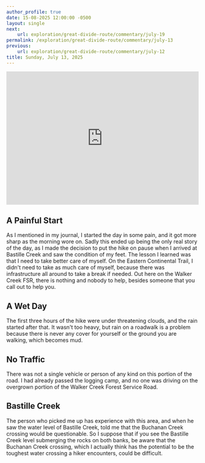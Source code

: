 ```yaml
---
author_profile: true
date: 15-08-2025 12:00:00 -0500
layout: single
next:
    url: exploration/great-divide-route/commentary/july-19
permalink: /exploration/great-divide-route/commentary/july-13
previous:
    url: exploration/great-divide-route/commentary/july-12
title: Sunday, July 13, 2025
---
```

<iframe width="100%" height="350px" frameborder="0" allowfullscreen src="https://caltopo.com/m/35LD5A5"></iframe>

## A Painful Start

As I mentioned in my journal, I started the day in some pain, and it got more sharp as the morning wore on. Sadly this ended up being the only real story of the day, as I made the decision to put the hike on pause when I arrived at Bastille Creek and saw the condition of my feet. The lesson I learned was that I need to take better care of myself. On the Eastern Continental Trail, I didn't need to take as much care of myself, because there was infrastructure all around to take a break if needed. Out here on the Walker Creek FSR, there is nothing and nobody to help, besides someone that you call out to help you.

## A Wet Day

The first three hours of the hike were under threatening clouds, and the rain started after that. It wasn't too heavy, but rain on a roadwalk is a problem because there is never any cover for yourself or the ground you are walking, which becomes mud.

## No Traffic

There was not a single vehicle or person of any kind on this portion of the road. I had already passed the logging camp, and no one was driving on the overgrown portion of the Walker Creek Forest Service Road.

## Bastille Creek

The person who picked me up has experience with this area, and when he saw the water level of Bastille Creek, told me that the Buchanan Creek crossing would be questionable. So I suppose that if you see the Bastille Creek level submerging the rocks on both banks, be aware that the Buchanan Creek crossing, which I actually think has the potential to be the toughest water crossing a hiker encounters, could be difficult.